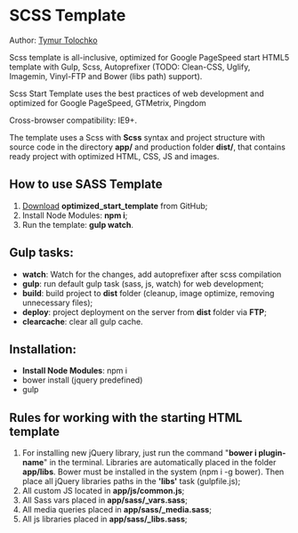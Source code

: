 <h1>SCSS Template</h1>

<p>Author: <a href="https://github.com/tiMorpheus" target="_blank">Tymur Tolochko</a></p>

<p>Scss template is all-inclusive, optimized for Google PageSpeed start HTML5 template with Gulp, Scss, Autoprefixer (TODO: Clean-CSS, Uglify, Imagemin, Vinyl-FTP and Bower (libs path) support).</p>

<p>Scss Start Template uses the best practices of web development and optimized for Google PageSpeed, GTMetrix, Pingdom</p>

<p>Cross-browser compatibility: IE9+.</p>

<p>The template uses a Scss with <strong>Scss</strong> syntax and project structure with source code in the directory <strong>app/</strong> and production folder <strong>dist/</strong>, that contains ready project with optimized HTML, CSS, JS and images.</p>

<h2>How to use SASS Template</h2>

<ol>
	<li><a href="https://github.com/tiMorpheus/optimized_start_template">Download</a> <strong>optimized_start_template</strong> from GitHub;</li>
	<li>Install Node Modules: <strong>npm i</strong>;</li>
	<li>Run the template: <strong>gulp watch</strong>.</li>
</ol>

<h2>Gulp tasks:</h2>

<ul>
	<li><strong>watch</strong>: Watch for the changes, add autoprefixer after scss compilation</li>
	<li><strong>gulp</strong>: run default gulp task (sass, js, watch) for web development;</li>
	<li><strong>build</strong>: build project to <strong>dist</strong> folder (cleanup, image optimize, removing unnecessary files);</li>
	<li><strong>deploy</strong>: project deployment on the server from <strong>dist</strong> folder via <strong>FTP</strong>;</li>
	<li><strong>clearcache</strong>: clear all gulp cache.</li>
</ul>




<h2>Installation:</h2>
<ul>
	<li><b>Install Node Modules</b>: npm i</li>
	<li>bower install (jquery predefined)</li>
	<li>gulp</li>
</ul>



<h2>Rules for working with the starting HTML template</h2>

<ol>
	<li>For installing new jQuery library, just run the command "<strong>bower i plugin-name</strong>" in the terminal. Libraries are automatically placed in the folder <strong>app/libs</strong>. Bower must be installed in the system (npm i -g bower). Then place all jQuery libraries paths in the <strong>'libs'</strong> task (gulpfile.js);</li>
	<li>All custom JS located in <strong>app/js/common.js</strong>;</li>
	<li>All Sass vars placed in <strong>app/sass/_vars.sass</strong>;</li>
	<li>All media queries placed in <strong>app/sass/_media.sass</strong>;</li>
	<li>All js libraries placed in <strong>app/sass/_libs.sass</strong>;</li>
</ol>